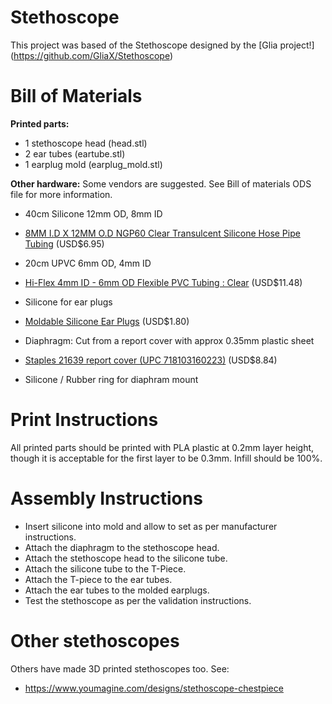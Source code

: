 Stethoscope
===========

This project was based of the Stethoscope designed by the [Glia project!] (https://github.com/GliaX/Stethoscope)


Bill of Materials
=================

**Printed parts:**
* 1 stethoscope head (head.stl)
* 2 ear tubes (eartube.stl)
* 1 earplug mold (earplug_mold.stl)

**Other hardware:**
Some vendors are suggested. See Bill of materials ODS file for more information.
* 40cm Silicone 12mm OD, 8mm ID
 * [8MM I.D X 12MM O.D NGP60 Clear Transulcent Silicone Hose Pipe Tubing](http://www.advancedfluidsolutions.co.uk/8mm-id-x-12mm-od-clear-transulcent-silicone-hose-pipe-tubing-2480-p.asp) (USD$6.95)

* 20cm UPVC 6mm OD, 4mm ID
 * [Hi-Flex 4mm ID - 6mm OD Flexible PVC Tubing : Clear](http://www.amazon.co.uk/Hi-Flex-4mm-ID-Flexible-Tubing/dp/B004CLLJFS) (USD$11.48)

* Silicone for ear plugs
 * [Moldable Silicone Ear Plugs](http://www.earplugstore.com/moldable-silicone-ear-plugs.html) (USD$1.80)

* Diaphragm: Cut from a report cover with approx 0.35mm plastic sheet
 * [Staples 21639 report cover (UPC 718103160223)](http://www.staples.ca/en/Staples-Swing-Lock-Report-Cover-Clear-with-Black-Spine-5-Pack/product_780953_2-CA_1_20001) (USD$8.84)
 
* Silicone / Rubber ring for diaphram mount



Print Instructions
==================
All printed parts should be printed with PLA plastic at 0.2mm layer height, though it is acceptable for the first layer to be 0.3mm. Infill should be 100%.


Assembly Instructions
=====================
* Insert silicone into mold and allow to set as per manufacturer instructions.
* Attach the diaphragm to the stethoscope head.
* Attach the stethoscope head to the silicone tube.
* Attach the silicone tube to the T-Piece.
* Attach the T-piece to the ear tubes.
* Attach the ear tubes to the molded earplugs.
* Test the stethoscope as per the validation instructions.


Other stethoscopes
==================
Others have made 3D printed stethoscopes too. See:
* https://www.youmagine.com/designs/stethoscope-chestpiece
